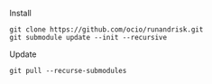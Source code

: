 
Install
```
git clone https://github.com/ocio/runandrisk.git
git submodule update --init --recursive
```

Update
```
git pull --recurse-submodules
```
